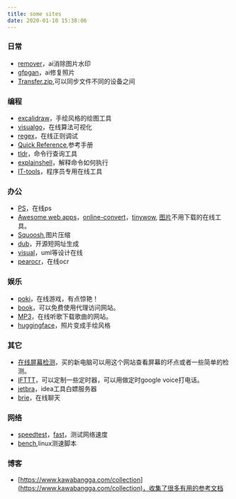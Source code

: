 ```yaml
---
title: some sites
date: 2020-01-10 15:38:06
---
```

### 日常
* [remover](https://remover.zmo.ai)，ai消除图片水印
* [gfpgan](https://replicate.com/tencentarc/gfpgan)，ai修复照片
* [Transfer.zip](Transfer.zip),可以同步文件不同的设备之间

### 编程
* [excalidraw](https://excalidraw.com/)，手绘风格的绘图工具
* [visualgo](https://visualgo.net/en)，在线算法可视化
* [regex](https://regex101.com/)，在线正则调试
* [Quick Reference](https://wangchujiang.com/reference/),参考手册
* [tldr](https://tldr.sh/)，命令行查询工具
* [explainshell](https://explainshell.com/)，解释命令如何执行
* [IT-tools](https://it-tools.tech/)，程序员专用在线工具


### 办公
* [PS](https://ps.gaoding.com/)，在线ps
* [Awesome web apps](https://123apps.com/)，[online-convert](https://www.online-convert.com/)，[tinywow](https://tinywow.com/), [图片](https://www.img2go.com/)不用下载的在线工具。
* [Squoosh](https://squoosh.app/),图片压缩
* [dub](https://dub.sh/)，开源短网址生成
* [visual](https://online.visual-paradigm.com/cn/)，uml等设计在线
* [pearocr](https://pearocr.com/#/)，在线ocr

### 娱乐
* [poki](https://poki.com/)，在线游戏，有点惊艳！
* [book](https://www.vpnbook.com/)，可以免费使用代理访问网站。
* [MP3](https://mp3-banana.pro/)，在线听歌下载歌曲的网站。
* [huggingface](https://huggingface.co/spaces/akhaliq/AnimeGANv2)，照片变成手绘风格


### 其它
* [在线屏幕检测](https://screen.bmcx.com/#welcome)，买的新电脑可以用这个网站查看屏幕的坏点或者一些简单的检测。
* [IFTTT](https://ifttt.com/)，可以定制一些定时器，可以用做定时google voice打电话。
* [jetbra](https://3.jetbra.in/)，idea工具白嫖服务器
* [brie](https://brie.fi/ng)，在线聊天



### 网络
* [speedtest](https://www.speedtest.net/)，[fast](https://fast.com/)，测试网络速度
* [bench](https://bench.sh/),linux测速脚本

### 博客
* [https://www.kawabangga.com/collection](https://www.kawabangga.com/collection)，收集了很多有用的参考文档

